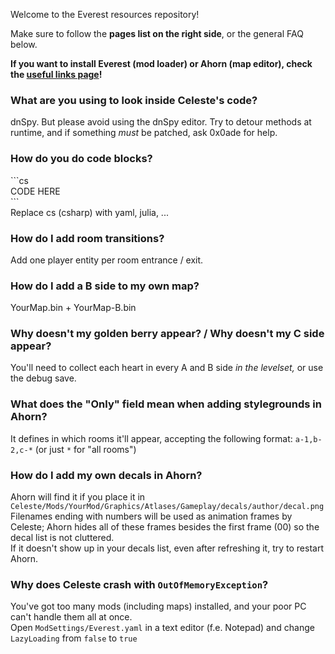Welcome to the Everest resources repository!

Make sure to follow the **pages list on the right side**, or the general FAQ below.

**If you want to install Everest (mod loader) or Ahorn (map editor), check the [useful links page](https://github.com/EverestAPI/Resources/wiki/Useful-links)!**

### What are you using to look inside Celeste's code?
dnSpy. But please avoid using the dnSpy editor. Try to detour methods at runtime, and if something _must_ be patched, ask 0x0ade for help.

### How do you do code blocks?
\`\`\`cs  
CODE HERE  
\`\`\`  
Replace cs (csharp) with yaml, julia, ...

### How do I add room transitions?
Add one player entity per room entrance / exit.

### How do I add a B side to my own map?
YourMap.bin + YourMap-B.bin

### Why doesn't my golden berry appear? / Why doesn't my C side appear?
You'll need to collect each heart in every A and B side _in the levelset,_ or use the debug save.

### What does the "Only" field mean when adding stylegrounds in Ahorn?
It defines in which rooms it'll appear, accepting the following format: `a-1,b-2,c-*` (or just `*` for "all rooms")

### How do I add my own decals in Ahorn?
Ahorn will find it if you place it in `Celeste/Mods/YourMod/Graphics/Atlases/Gameplay/decals/author/decal.png`  
Filenames ending with numbers will be used as animation frames by Celeste; Ahorn hides all of these frames besides the first frame (00) so the decal list is not cluttered.  
If it doesn't show up in your decals list, even after refreshing it, try to restart Ahorn.

### Why does Celeste crash with `OutOfMemoryException`?
You've got too many mods (including maps) installed, and your poor PC can't handle them all at once.  
Open `ModSettings/Everest.yaml` in a text editor (f.e. Notepad) and change `LazyLoading` from `false` to `true`